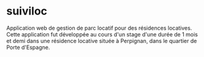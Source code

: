 # suiviloc
Application web de gestion de parc locatif pour des résidences locatives.
Cette application fut développée au cours d'un stage d'une durée de 1 mois et demi dans une résidence locative située à Perpignan, dans le quartier de Porte d'Espagne.
